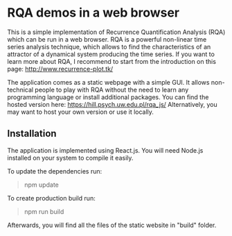 # RQA demos in a web browser

This is a simple implementation of Recurrence Quantification Analysis (RQA) which can be run in a web browser. RQA is a powerful non-linear time series analysis technique, which allows to find the characteristics of an attractor of a dynamical system producing the time series. If you want to learn more about RQA, I recommend to start from the introduction on this page: http://www.recurrence-plot.tk/

The application comes as a static webpage with a simple GUI. It allows non-technical people to play with RQA without the need to learn any programming language or install additional packages. You can find the hosted version here: https://hill.psych.uw.edu.pl/rqa_js/ Alternatively, you may want to host your own version or use it locally.

## Installation

The application is implemented using React.js. You will need Node.js installed on your system to compile it easily.

To update the dependencies run:

> npm update

To create production build run:

> npm run build

Afterwards, you will find all the files of the static website in "build" folder.
